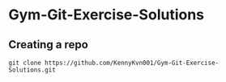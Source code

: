 # Gym-Git-Exercise-Solutions

## Creating a repo

`git clone https://github.com/KennyKvn001/Gym-Git-Exercise-Solutions.git`
